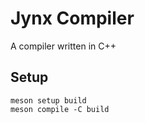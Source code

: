 # Jynx Compiler

A compiler written in C++

## Setup
```
meson setup build
meson compile -C build
```
